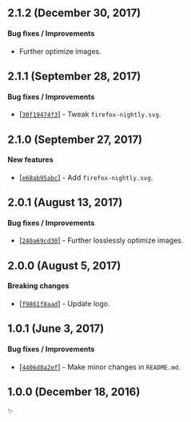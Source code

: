 ## 2.1.2 (December 30, 2017)

#### Bug fixes / Improvements

* Further optimize images.


## 2.1.1 (September 28, 2017)

#### Bug fixes / Improvements

* [[`30f19474f3`](https://github.com/alrra/browser-logos/commit/30f19474f38a2decf301d8462017cbd6f88119d3)] -
  Tweak `firefox-nightly.svg`.


## 2.1.0 (September 27, 2017)

#### New features

* [[`e68ab95abc`](https://github.com/alrra/browser-logos/commit/e68ab95abcd48fa6bb1c3422a149df35f866f646)] -
  Add `firefox-nightly.svg`.


## 2.0.1 (August 13, 2017)

#### Bug fixes / Improvements

* [[`240a69cd30`](https://github.com/alrra/browser-logos/commit/240a69cd30be5d6eb207d7f912d549e54fbeffb6)] -
  Further losslessly optimize images.


## 2.0.0 (August 5, 2017)

#### Breaking changes

* [[`f9861f8aad`](https://github.com/alrra/browser-logos/commit/f9861f8aad61a4445d990b9c6cef0d80eb53b776)] -
  Update logo.


## 1.0.1 (June 3, 2017)

#### Bug fixes / Improvements

* [[`4406d8a2ef`](https://github.com/alrra/browser-logos/commit/4406d8a2ef0f9cf1fd91cf1c9b438b2096a51bba)] -
  Make minor changes in `README.md`.


## 1.0.0 (December 18, 2016)

✨
